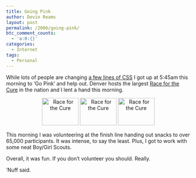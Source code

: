 ```yaml
---
title: Going Pink
author: Devin Reams
layout: post
permalink: /2006/going-pink/
btc_comment_counts:
  - 'a:0:{}'
categories:
  - Internet
tags:
  - Personal
---
```

While lots of people are changing [a few lines of CSS][1] I got up at 5:45am this morning to &#8216;Go Pink&#8217; and help out. Denver hosts the largest [Race for the Cure][2] in the nation and I lent a hand this morning.

<center>
  <a href="http://www.flickr.com/photos/devdev/264431483/" title="Photo Sharing"><img src="http://static.flickr.com/101/264431483_a8208a42f3_t.jpg" width="100" height="75" alt="Race for the Cure" /></a> <a href="http://www.flickr.com/photos/devdev/264431072/" title="Photo Sharing"><img src="http://static.flickr.com/113/264431072_d8a9563c80_t.jpg" width="100" height="75" alt="Race for the Cure" /></a> <a href="http://www.flickr.com/photos/devdev/264429920/" title="Photo Sharing"><img src="http://static.flickr.com/99/264429920_5b03ba31cd_t.jpg" width="100" height="75" alt="Race for the Cure" /></a>
</center>

This morning I was volunteering at the finish line handing out snacks to over 65,000 participants. It was intense, to say the least. Plus, I got to work with some neat Boy/Girl Scouts.

Overall, it was fun. If you don&#8217;t volunteer you should. Really.

&#8216;Nuff said.

 [1]: http://www.pinkforoctober.org/
 [2]: http://www.komen.org/